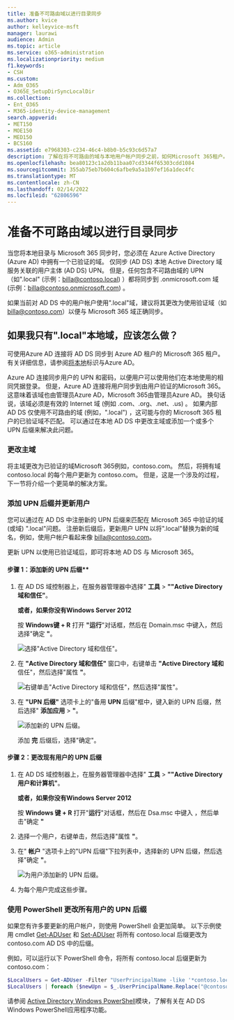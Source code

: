 ```yaml
---
title: 准备不可路由域以进行目录同步
ms.author: kvice
author: kelleyvice-msft
manager: laurawi
audience: Admin
ms.topic: article
ms.service: o365-administration
ms.localizationpriority: medium
f1.keywords:
- CSH
ms.custom:
- Adm_O365
- O365E_SetupDirSyncLocalDir
ms.collection:
- Ent_O365
- M365-identity-device-management
search.appverid:
- MET150
- MOE150
- MED150
- BCS160
ms.assetid: e7968303-c234-46c4-b8b0-b5c93c6d57a7
description: 了解在将不可路由的域与本地用户帐户同步之前，如何Microsoft 365租户。
ms.openlocfilehash: bea80123c1a2db11baa07cd3344f65303cdd1084
ms.sourcegitcommit: 355ab75eb7b604c6afbe9a5a1b97ef16a1dec4fc
ms.translationtype: MT
ms.contentlocale: zh-CN
ms.lasthandoff: 02/14/2022
ms.locfileid: "62806596"
---
```

# <a name="prepare-a-non-routable-domain-for-directory-synchronization"></a>准备不可路由域以进行目录同步

当您将本地目录与 Microsoft 365 同步时，您必须在 Azure Active Directory (Azure AD) 中拥有一个已验证的域。 仅同步 (AD DS) 本地 Active Directory 域服务关联的用户主体 (AD DS) UPN。 但是，任何包含不可路由域的 UPN（如".local" (示例：billa@contoso.local) ）都将同步到 .onmicrosoft.com 域 (示例：billa@contoso.onmicrosoft.com) 。 

如果当前对 AD DS 中的用户帐户使用".local"域，建议将其更改为使用验证域（如 billa@contoso.com）以便与 Microsoft 365 域正确同步。
  
## <a name="what-if-i-only-have-a-local-on-premises-domain"></a>如果我只有".local"本地域，应该怎么做？

可使用Azure AD 连接将 AD DS 同步到 Azure AD 租户的 Microsoft 365 租户。 有关详细信息，请参阅[将本地](/azure/architecture/reference-architectures/identity/azure-ad)标识与Azure AD。
  
Azure AD 连接同步用户的 UPN 和密码，以便用户可以使用他们在本地使用的相同凭据登录。 但是，Azure AD 连接将用户同步到由用户验证的Microsoft 365。 这意味着该域也由管理员Azure AD，Microsoft 365由管理员Azure AD。 换句话说，该域必须是有效的 Internet 域 (例如 .com、.org、.net、.us) 。 如果内部 AD DS 仅使用不可路由的域 (例如，".local") ，这可能与你的 Microsoft 365 租户的已验证域不匹配。 可以通过在本地 AD DS 中更改主域或添加一个或多个 UPN 后缀来解决此问题。
  
### <a name="change-your-primary-domain"></a>更改主域

将主域更改为已验证的域Microsoft 365例如，contoso.com。 然后，将拥有域 contoso.local 的每个用户更新为 contoso.com。 但是，这是一个涉及的过程，下一节将介绍一个更简单的解决方案。
  
### <a name="add-upn-suffixes-and-update-your-users-to-them"></a>添加 UPN 后缀并更新用户

您可以通过在 AD DS 中注册新的 UPN 后缀来匹配在 Microsoft 365 中验证的域 (或域) ".local"问题。 注册新后缀后，更新用户 UPN 以将".local"替换为新的域名，例如，使用户帐户看起来像 billa@contoso.com。
  
更新 UPN 以使用已验证域后，即可将本地 AD DS 与 Microsoft 365。
  
#### <a name="step-1-add-the-new-upn-suffix"></a>步骤 1：添加新的 UPN 后缀**
  
1. 在 AD DS 域控制器上，在服务器管理器中选择" **工具** \> **""Active Directory 域和信任"**。
    
    **或者，如果你没有Windows Server 2012**
    
    按 **Windows键 + R** 打开 **"运行**"对话框，然后在 Domain.msc 中键入，然后选择"确定 **"**。
    
    ![选择"Active Directory 域和信任"。](../media/46b6e007-9741-44af-8517-6f682e0ac974.png)
  
2. 在 **"Active Directory 域和信任"** 窗口中，右键单击 **"Active Directory 域和** 信任"，然后选择"属性 **"**。
    
    ![右键单击"Active Directory 域和信任"，然后选择"属性"。](../media/39d20812-ffb5-4ba9-8d7b-477377ac360d.png)
  
3. 在 **"UPN 后缀"** 选项卡上的"备用 **UPN** 后缀"框中，键入新的 UPN 后缀，然后选择" **添加应用** \> **"**。
    
    ![添加新的 UPN 后缀。](../media/a4aaf919-7adf-469a-b93f-83ef284c0915.PNG)
  
    添加 **完** 后缀后，选择"确定"。 
    
 #### <a name="step-2-change-the-upn-suffix-for-existing-users"></a>步骤 2：更改现有用户的 UPN 后缀
  
1. 在 AD DS 域控制器上，在服务器管理器中选择" **工具** \> **""Active Directory 用户和计算机"**。
    
    **或者，如果你没有Windows Server 2012**
    
    按 **Windows 键 + R** 打开"**运行**"对话框，然后在 Dsa.msc 中键入 ，然后单击"确定 **"**
    
2. 选择一个用户，右键单击，然后选择"属性 **"**。
    
3. 在" **帐户** "选项卡上的"UPN 后缀"下拉列表中，选择新的 UPN 后缀，然后选择"确定 **"**。
    
    ![为用户添加新的 UPN 后缀。](../media/54876751-49f0-48cc-b864-2623c4835563.png)
  
4. 为每个用户完成这些步骤。
    
   
### <a name="use-powershell-to-change-the-upn-suffix-for-all-of-your-users"></a>使用 PowerShell 更改所有用户的 UPN 后缀

如果您有许多要更新的用户帐户，则使用 PowerShell 会更加简单。 以下示例使用 cmdlet [Get-ADUser](/previous-versions/windows/it-pro/windows-server-2008-R2-and-2008/ee617241(v=technet.10)) 和 [Set-ADUser](/previous-versions/windows/it-pro/windows-server-2008-R2-and-2008/ee617215(v=technet.10)) 将所有 contoso.local 后缀更改为 contoso.com AD DS 中的后缀。 

例如，可以运行以下 PowerShell 命令，将所有 contoso.local 后缀更新为 contoso.com：
    
  ```powershell
  $LocalUsers = Get-ADUser -Filter "UserPrincipalName -like '*contoso.local'" -Properties userPrincipalName -ResultSetSize $null
  $LocalUsers | foreach {$newUpn = $_.UserPrincipalName.Replace("@contoso.local","@contoso.com"); $_ | Set-ADUser -UserPrincipalName $newUpn}
  ```

请参阅 [Active Directory Windows PowerShell](/previous-versions/windows/it-pro/windows-server-2008-R2-and-2008/ee617195(v=technet.10))模块，了解有关在 AD DS Windows PowerShell应用程序功能。